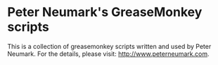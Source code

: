 # Peter Neumark's GreaseMonkey scripts #
This is a collection of greasemonkey scripts written and used by Peter Neumark. For the details, please visit:
<http://www.peterneumark.com>.
